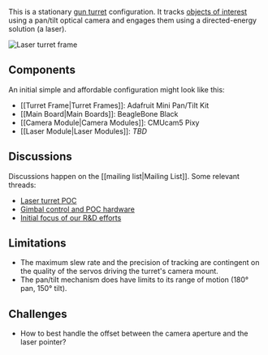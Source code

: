 This is a stationary [gun turret](https://en.wikipedia.org/wiki/Gun_turret)
configuration. It tracks [objects of
interest](https://groups.google.com/forum/#!topic/conreality/zfCe8upi_t4)
using a pan/tilt optical camera and engages them using a directed-energy
solution (a laser).

![Laser turret frame](https://cdn.shopify.com/s/files/1/1004/5324/products/1967-02_large.gif)

Components
----------

An initial simple and affordable configuration might look like this:

* [[Turret Frame|Turret Frames]]: Adafruit Mini Pan/Tilt Kit
* [[Main Board|Main Boards]]: BeagleBone Black
* [[Camera Module|Camera Modules]]: CMUcam5 Pixy
* [[Laser Module|Laser Modules]]: _TBD_

Discussions
-----------

Discussions happen on the [[mailing list|Mailing List]]. Some relevant
threads:

* [Laser turret POC](https://groups.google.com/forum/#!topic/conreality/Niw7hiMYxwc)
* [Gimbal control and POC hardware](https://groups.google.com/forum/#!topic/conreality/r3QpMyAFzEg)
* [Initial focus of our R&D efforts](https://groups.google.com/forum/#!topic/conreality/zfCe8upi_t4)

Limitations
-----------

* The maximum slew rate and the precision of tracking are contingent on the
  quality of the servos driving the turret's camera mount.
* The pan/tilt mechanism does have limits to its range of motion (180° pan,
  150° tilt).

Challenges
----------

* How to best handle the offset between the camera aperture and the laser pointer?
